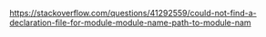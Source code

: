https://stackoverflow.com/questions/41292559/could-not-find-a-declaration-file-for-module-module-name-path-to-module-nam
